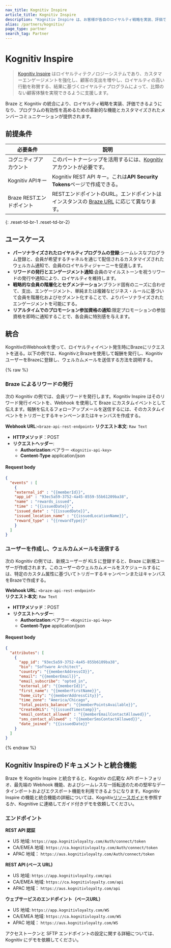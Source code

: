 ```yaml
---
nav_title: Kognitiv Inspire
article_title: Kognitiv Inspire
description: "Kognitiv Inspire は、お客様が各自のロイヤルティ戦略を実装、評価できるようにし、プログラムの有効性を高めるための革新的な機能とカスタマイズされたメンバーコミュニケーションを提供するロイヤルティテクノロジーシステムです。"
alias: /partners/kognitiv/
page_type: partner
search_tag: Partner
---
```


# Kognitiv Inspire

> [Kognitiv Inspire][1] はロイヤルティテクノロジーシステムであり、カスタマーエンゲージメントを強化し、顧客の支出を増やし、ロイヤルティの高い行動を称賛する、結果に基づくロイヤルティプログラムによって、比類のない顧客体験を実現できるように支援します。

Braze と Kognitiv の統合により、ロイヤルティ戦略を実装、評価できるようになり、プログラムの有効性を高めるための革新的な機能とカスタマイズされたメンバーコミュニケーションが提供されます。

## 前提条件

| 必要条件 | 説明 |
|---|---|
| コグニティブアカウント | このパートナーシップを活用するには、[Kognitiv][1] アカウントが必要です。 |
| Kognitiv APIキー | Kognitiv REST API キー。これは**API Security Tokens**ページで作成できる。 |
| Braze RESTエンドポイント | RESTエンドポイントのURL。エンドポイントはインスタンスの [Braze URL]({{site.baseurl}}/api/basics/#endpoints) に応じて異なります。 |
{: .reset-td-br-1 .reset-td-br-2}

## ユースケース

- **パーソナライズされたロイヤルティプログラムの登録**:シームレスなプログラム登録と、会員が希望するチャネルを通じて配信されるカスタマイズされたウェルカム通知で、会員のロイヤルティジャーニーを促進します。
- **リワードの発行とエンゲージメント通知**:会員のマイルストーンを祝うリワードの発行や通知により、ロイヤルティを維持します。
- **戦略的な会員の階層化とセグメンテーション**:ブランド固有のニーズに合わせて、支出、エンゲージメント、単純または複雑なビジネス・ルールに基づいて会員を階層化およびセグメント化することで、よりパーソナライズされたエンゲージメントを可能にする。
- **リアルタイムでのプロモーション参加資格の通知**:限定プロモーションの参加資格を即時に通知することで、各会員に特別感を与えます。

## 統合

KognitivのWebhookを使って、ロイヤルティイベント発生時にBrazeにリクエストを送る。以下の例では、KognitivとBrazeを使用して報酬を発行し、KognitivユーザーをBrazeに登録し、ウェルカムメールを送信する方法を説明する。

{% raw %}
### Braze によるリワードの発行

次の Kognitiv の例では、会員リワードを発行します。Kognitiv Inspire はそのリワード発行イベントを、Webhook を使用して Braze にカスタムイベントとして伝えます。報酬を伝えるフォローアップメールを送信するには、そのカスタムイベントをトリガーとするキャンペーンまたはキャンバスを作成する。

**Webhook URL**:`<braze-api-rest-endpoint>`
**リクエスト本文**: `Raw Text`

- **HTTPメソッド**：POST
- **リクエストヘッダー**:
  - **Authorization**:ベアラー `<Kognitiv-api-key>`
  - **Content-Type** application/json

#### Request body

```json
{ 
  "events" : [ 
    { 
    "external_id" : "{{memberId}}", 
    "app_id" : "93ec5a59-3752-4a45-8559-55b61209ba38", 
    "name" : "rewards_issued", 
    "time" : "{{issuedDate}}", 
    "issued_date" : "{{issuedDate}}", 
    "issued_location_name" : "{{issuedLocationName}}", 
    "reward_type" : "{{rewardType}}" 
    } 
  ] 
}
```

### ユーザーを作成し、ウェルカムメールを送信する

次の Kognitiv の例では、新規ユーザーが KLS に登録すると、Braze に新規ユーザーが作成されます。このユーザーのウェルカムメールをスケジュールするには、特定のカスタム属性に基づいてトリガーするキャンペーンまたはキャンバスをBrazeで作成する。

**Webhook URL**: `<braze-api-rest-endpoint>`<br>
**リクエスト本文**: `Raw Text`

- **HTTPメソッド**：POST
- **リクエストヘッダー**:
  - **Authorization**:ベアラー `<Kognitiv-api-key>`
  - **Content-Type** application/json

#### Request body

```json
{ 
  "attributes": [ 
    { 
      "app_id": "93ec5a59-3752-4a45-855b6109ba38", 
      "bio": "Software Architect", 
      "country": "{{memberAddressCO}}", 
      "email": "{{memberEmail}}", 
      "email_subscribe": "opted_in", 
      "external_id": "{{memberId}}", 
      "first_name": "{{memberFirstName}}", 
      "home_city": "{{memberAddressCity}}", 
      "time_zone": "America/Chicago", 
      "total_points_balance": "{{memberPointsAvailable}}", 
      "CreatedKLS": "{{issuedTimestamp}}", 
      "email_contact_allowed" : "{{memberEmailContactAllowed}}", 
      "sms_contact_allowed" : "{{memberSmsContactAllowed}}", 
      "date_joined": "{{issuedDate}}" 
    } 
  ] 
}
```
{% endraw %}

## Kognitiv Inspireのドキュメントと統合機能

Braze を Kognitiv Inspire と統合すると、Kognitiv の広範な API ポートフォリオ、最先端の Webhook 機能、およびシームレスな一括転送のための堅牢なデータインポートおよびエクスポート機能を利用できるようになります。Kognitiv Inspire の機能と統合機能の詳細については、Kognitiv[リソースガイド][2]を参照するか、Kognitive に連絡してガイド付きデモを依頼してください。

### エンドポイント

**REST API 認証**
- US 地域: `https://app.kognitivloyalty.com/Auth/connect/token`
- CA/EMEA 地域: `https://ca.kognitivloyalty.com/Auth/connect/token`
- APAC 地域： `https://aus.kognitivloyalty.com/Auth/connect/token`

**REST API (ベース URL)**
- US 地域: `https://app.kognitivloyalty.com/api`
- CA/EMEA 地域: `https://ca.kognitivloyalty.com/api`
- APAC 地域： `https://aus.kognitivloyalty.com/api`

**ウェブサービスのエンドポイント（ベースURL）**
- US 地域: `https://app.kognitivloyalty.com/WS`
- CA/EMEA 地域: `https://ca.kognitivloyalty.com/WS`
- APAC 地域： `https://aus.kognitivloyalty.com/WS`

アクセストークンと SFTP エンドポイントの設定に関する詳細については、Kognitiv にデモを依頼してください。

[1]: http://kognitiv.com
[2]: https://info.kognitivloyalty.com